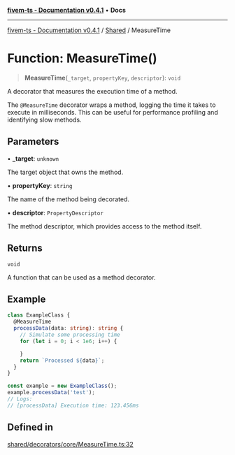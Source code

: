 [**fivem-ts - Documentation v0.4.1**](../../../README.md) • **Docs**

***

[fivem-ts - Documentation v0.4.1](../../../README.md) / [Shared](../README.md) / MeasureTime

# Function: MeasureTime()

> **MeasureTime**(`_target`, `propertyKey`, `descriptor`): `void`

A decorator that measures the execution time of a method.

The `@MeasureTime` decorator wraps a method, logging the time it takes to execute in milliseconds.
This can be useful for performance profiling and identifying slow methods.

## Parameters

• **\_target**: `unknown`

The target object that owns the method.

• **propertyKey**: `string`

The name of the method being decorated.

• **descriptor**: `PropertyDescriptor`

The method descriptor, which provides access to the method itself.

## Returns

`void`

A function that can be used as a method decorator.

## Example

```ts
class ExampleClass {
  @MeasureTime
  processData(data: string): string {
    // Simulate some processing time
    for (let i = 0; i < 1e6; i++) {

    }
    return `Processed ${data}`;
  }
}

const example = new ExampleClass();
example.processData('test');
// Logs:
// [processData] Execution time: 123.456ms
```

## Defined in

[shared/decorators/core/MeasureTime.ts:32](https://github.com/Purpose-Dev/fivem-ts/blob/main/src/shared/decorators/core/MeasureTime.ts#L32)

